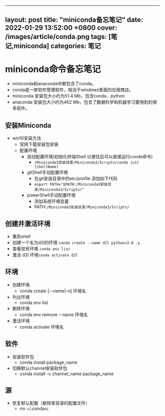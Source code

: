 
---
layout: post
title: "miniconda备忘笔记"
date: 2022-01-29 13:52:00 +0800
cover: /images/article/conda.png
tags: [笔记,miniconda]
categories: 笔记
---

# miniconda命令备忘笔记
* miniconda和anaconda中都包含了conda。
* conda是一款软件管理软件，相当于windows里面的应用商店。
* miniconda 安装包大小约为51.4 Mb，包含conda、python
* anaconda 安装包大小约为462 Mb，包含了数据科学和机器学习要用到的很多软件。

## 安装Miniconda
* win10安装方法
    + 官网下载安装包安装
    + 配置环境
        + 自动配置环境(初始化终端Shell 以便往后可以直接运行conda命令)
            + `/Miniconda3安装目录/Miniconda3/Scripts/conda init [shellName]`
        - gitShell手动配置环境
            + 在git安装目录中的etc/profile 添加如下代码
            + `export PATH="$PATH:/Miniconda3安装目录/Miniconda3/Scripts/"`
        - powerShell手动配置环境
            + 添加系统环境变量
            + PATH:`/Miniconda3安装目录/Miniconda3/Scripts/`

## 创建并激活环境
* 重启shell
* 创建一个名为d2l的环境 `conda create --name d2l python=3.8 -y`
* 查看现有环境 `conda env list`
* 激活 d2l 环境`conda activate d2l`
## 环境
* 创建环境
    + conda create [--name|-n] 环境名
* 列出环境
    + conda env list
* 删除环境
    + conda env remove --name 环境名
* 激活环境
    + conda activate 环境名

## 软件
* 安装软件包
    + conda install package_name
* 切换默认channel安装软件包
    + conda install -c channel_name package_name

## 源
* 恢复默认配置（删除家目录的配置文件）
    + rm ~/.condarc

